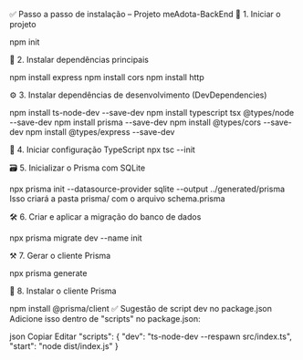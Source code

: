 ✅ Passo a passo de instalação – Projeto meAdota-BackEnd
🧱 1. Iniciar o projeto

npm init

🚀 2. Instalar dependências principais

npm install express
npm install cors
npm install http

⚙️ 3. Instalar dependências de desenvolvimento (DevDependencies)

npm install ts-node-dev --save-dev
npm install typescript tsx @types/node --save-dev
npm install prisma --save-dev
npm install @types/cors --save-dev
npm install @types/express --save-dev

🧠 4. Iniciar configuração TypeScript
npx tsc --init

🗃️ 5. Inicializar o Prisma com SQLite

npx prisma init --datasource-provider sqlite --output ../generated/prisma
Isso criará a pasta prisma/ com o arquivo schema.prisma

🛠️ 6. Criar e aplicar a migração do banco de dados

npx prisma migrate dev --name init

⚒️ 7. Gerar o cliente Prisma

npx prisma generate

🧩 8. Instalar o cliente Prisma

npm install @prisma/client
✅ Sugestão de script dev no package.json
Adicione isso dentro de "scripts" no package.json:

json
Copiar
Editar
"scripts": {
  "dev": "ts-node-dev --respawn src/index.ts",
  "start": "node dist/index.js"
}
